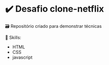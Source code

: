 # ✔️ Desafio clone-netflix

🗃️ Repositório criado para demonstrar técnicas

🚩 Skills:
- HTML
- CSS
- javascript

